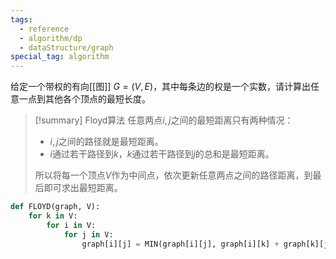 ```yaml
---
tags:
  - reference
  - algorithm/dp
  - dataStructure/graph
special_tag: algorithm
---
```

给定一个带权的有向[[图]] $G = (V, E)$，其中每条边的权是一个实数，请计算出任意一点到其他各个顶点的最短长度。

> [!summary] Floyd算法
> 任意两点$i, j$之间的最短距离只有两种情况：
> - $i, j$之间的路径就是最短距离。
> - $i$通过若干路径到$k$，$k$通过若干路径到$j$的总和是最短距离。
> 
> 所以将每一个顶点$V$作为中间点，依次更新任意两点之间的路径距离，到最后即可求出最短距离。

```python
def FLOYD(graph, V):
	for k in V:
		for i in V:
			for j in V:
				graph[i][j] = MIN(graph[i][j], graph[i][k] + graph[k][j])
```
